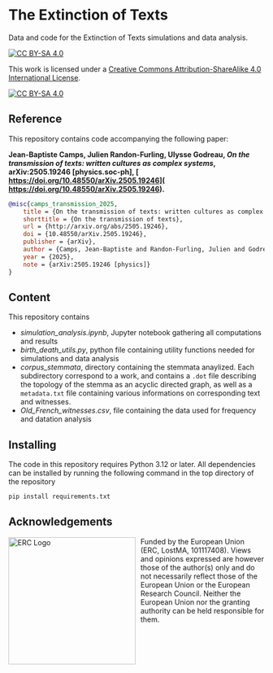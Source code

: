 # The Extinction of Texts

Data and code for the Extinction of Texts simulations and data analysis.

[![CC BY-SA 4.0][cc-by-sa-shield]][cc-by-sa]

This work is licensed under a
[Creative Commons Attribution-ShareAlike 4.0 International License][cc-by-sa].

[![CC BY-SA 4.0][cc-by-sa-image]][cc-by-sa]

[cc-by-sa]: http://creativecommons.org/licenses/by-sa/4.0/
[cc-by-sa-image]: https://licensebuttons.net/l/by-sa/4.0/88x31.png
[cc-by-sa-shield]: https://img.shields.io/badge/License-CC%20BY--SA%204.0-lightgrey.svg

## Reference

This repository contains code accompanying the following paper: 

**Jean-Baptiste Camps, Julien Randon-Furling, Ulysse Godreau, _On the transmission of texts: written cultures as complex systems_, arXiv:2505.19246 [physics.soc-ph],
[ 	
https://doi.org/10.48550/arXiv.2505.19246]( 	
https://doi.org/10.48550/arXiv.2505.19246).**

```bibtex
@misc{camps_transmission_2025,
	title = {On the transmission of texts: written cultures as complex systems},
	shorttitle = {On the transmission of texts},
	url = {http://arxiv.org/abs/2505.19246},
	doi = {10.48550/arXiv.2505.19246},
	publisher = {arXiv},
	author = {Camps, Jean-Baptiste and Randon-Furling, Julien and Godreau, Ulysse},
	year = {2025},
	note = {arXiv:2505.19246 [physics]}
}
```

## Content

This repository contains

* _simulation_analysis.ipynb_, Jupyter notebook gathering all computations and results
* _birth_death_utils.py_, python file containing utility functions needed for simulations and data analysis
* _corpus_stemmata_, directory containing the stemmata anaylized. Each subdirectory correspond to a work, and contains a ```.dot``` file describing the topology of the stemma as an acyclic directed graph, as well as a ```metadata.txt``` file containing various informations on corresponding text and witnesses.
*  _Old_French_witnesses.csv_, file containing the data used for frequency and datation analysis

## Installing

The code in this repository requires Python 3.12 or later. All dependencies can be installed by running the following command in the top directory of the repository

```bash
pip install requirements.txt
```

## Acknowledgements

<img src="https://erc.europa.eu/sites/default/files/2023-06/LOGO_ERC-FLAG_FP_NEGATIF.png"
     alt="ERC Logo"
     width="250"
     style="float: left; margin-right: 10px;" /> 
     
Funded by the European Union (ERC, LostMA, 101117408). Views and opinions expressed are however those of the author(s) only and do not necessarily reflect those of the European Union or the European Research Council. Neither the European Union nor the granting authority can be held responsible for them.
